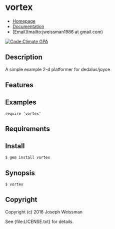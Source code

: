 # vortex

* [Homepage](https://rubygems.org/gems/vortex)
* [Documentation](http://rubydoc.info/gems/vortex/frames)
* [Email](mailto:jweissman1986 at gmail.com)

[![Code Climate GPA](https://codeclimate.com/github//vortex/badges/gpa.svg)](https://codeclimate.com/github//vortex)


## Description

A simple example 2-d platformer for dedalus/joyce

## Features

## Examples

    require 'vortex'

## Requirements

## Install

    $ gem install vortex

## Synopsis

    $ vortex

## Copyright

Copyright (c) 2016 Joseph Weissman

See {file:LICENSE.txt} for details.

